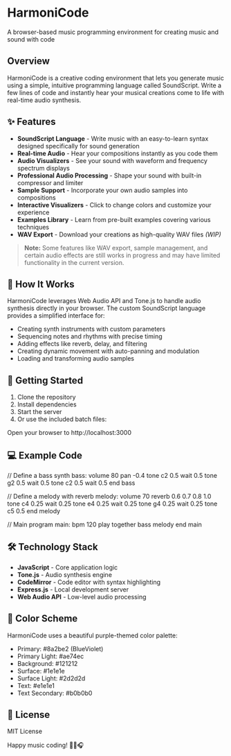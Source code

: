 # HarmoniCode

A browser-based music programming environment for creating music and sound with code

## Overview

HarmoniCode is a creative coding environment that lets you generate music using a simple, intuitive programming language called SoundScript. Write a few lines of code and instantly hear your musical creations come to life with real-time audio synthesis.

## ✨ Features

- **SoundScript Language** - Write music with an easy-to-learn syntax designed specifically for sound generation
- **Real-time Audio** - Hear your compositions instantly as you code them
- **Audio Visualizers** - See your sound with waveform and frequency spectrum displays
- **Professional Audio Processing** - Shape your sound with built-in compressor and limiter
- **Sample Support** - Incorporate your own audio samples into compositions
- **Interactive Visualizers** - Click to change colors and customize your experience
- **Examples Library** - Learn from pre-built examples covering various techniques
- **WAV Export** - Download your creations as high-quality WAV files *(WIP)*

> **Note:** Some features like WAV export, sample management, and certain audio effects are still works in progress and may have limited functionality in the current version.

## 🎵 How It Works

HarmoniCode leverages Web Audio API and Tone.js to handle audio synthesis directly in your browser. The custom SoundScript language provides a simplified interface for:

- Creating synth instruments with custom parameters
- Sequencing notes and rhythms with precise timing
- Adding effects like reverb, delay, and filtering
- Creating dynamic movement with auto-panning and modulation
- Loading and transforming audio samples

## 🚀 Getting Started

1. Clone the repository
2. Install dependencies
3. Start the server
4. Or use the included batch files:

Open your browser to http://localhost:3000

## 💻 Example Code
// Define a bass synth bass: 
volume 80 pan -0.4 
tone c2 0.5 
wait 0.5 
tone g2 0.5 
wait 0.5 
tone c2 0.5 
wait 0.5 
end bass

// Define a melody with reverb melody: 
volume 70 
reverb 0.6 0.7 0.8 1.0 
tone c4 0.25 
wait 0.25 
tone e4 0.25 
wait 0.25 
tone g4 0.25 
wait 0.25 
tone c5 0.5 
end melody

// Main program main: 
bpm 120 
play together bass melody end main

## 🛠️ Technology Stack

- **JavaScript** - Core application logic
- **Tone.js** - Audio synthesis engine
- **CodeMirror** - Code editor with syntax highlighting
- **Express.js** - Local development server
- **Web Audio API** - Low-level audio processing

## 🎨 Color Scheme

HarmoniCode uses a beautiful purple-themed color palette:

- Primary: #8a2be2 (BlueViolet)
- Primary Light: #ae74ec
- Background: #121212
- Surface: #1e1e1e
- Surface Light: #2d2d2d
- Text: #e1e1e1
- Text Secondary: #b0b0b0

## 📝 License

MIT License

Happy music coding! 🎹🎸🎧